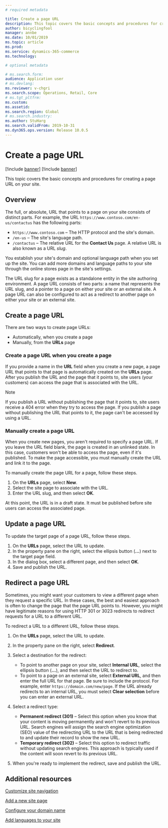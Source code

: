 ```yaml
---
# required metadata

title: Create a page URL
description: This topic covers the basic concepts and procedures for creating a page URL on your site.
author: bicyclingfool
manager: annbe
ms.date: 10/01/2019
ms.topic: article
ms.prod: 
ms.service: dynamics-365-commerce
ms.technology: 

# optional metadata

# ms.search.form: 
audience: Application user
# ms.devlang: 
ms.reviewer: v-chgri
ms.search.scope: Operations, Retail, Core
# ms.tgt_pltfrm: 
ms.custom: 
ms.assetid: 
ms.search.region: Global
# ms.search.industry: 
ms.author: StuHarg
ms.search.validFrom: 2019-10-31
ms.dyn365.ops.version: Release 10.0.5
---
```


# Create a page URL

[!include [banner](includes/preview-banner.md)]
[!include [banner](includes/banner.md)]

This topic covers the basic concepts and procedures for creating a page URL on your site.

## Overview

The full, or absolute, URL that points to a page on your site consists of distinct parts. For example, the URL `https://www.contoso.com/en-us/contactus` has the following parts:

- `https://www.contoso.com` – The HTTP protocol and the site's domain.
- `/en-us` – The site's language path.
- `/contactus` – The relative URL for the **Contact Us** page. A relative URL is also known as a URL *slug*.

You establish your site's domain and optional language path when you set up the site. You can add more domains and language paths to your site through the online stores page in the site's settings.

The URL slug for a page exists as a standalone entity in the site authoring environment. A page URL consists of two parts: a name that represents the URL slug, and a pointer to a page on either your site or an external site. A page URL can also be configured to act as a redirect to another page on either your site or an external site.

## Create a page URL

There are two ways to create page URLs:

- Automatically, when you create a page
- Manually, from the **URLs** page

### Create a page URL when you create a page

If you provide a name in the **URL** field when you create a new page, a page URL that points to that page is automatically created on the **URLs** page. After you publish the URL and the page that it points to, site users (your customers) can access the page that is associated with the URL.

> [!NOTE]
> If you publish a URL without publishing the page that it points to, site users receive a 404 error when they try to access the page. If you publish a page without publishing the URL that points to it, the page can't be accessed by using a URL.

### Manually create a page URL

When you create new pages, you aren't required to specify a page URL. If you leave the URL field blank, the page is created in an unlinked state. In this case, customers won't be able to access the page, even if it's published. To make the page accessible, you must manually create the URL and link it to the page.

To manually create the page URL for a page, follow these steps.

1. On the **URLs** page, select **New**.
1. Select the site page to associate with the URL.
1. Enter the URL slug, and then select **OK**.

At this point, the URL is in a draft state. It must be published before site users can access the associated page.

## Update a page URL

To update the target page of a page URL, follow these steps.

1. On the **URLs** page, select the URL to update.
1. In the property pane on the right, select the ellipsis button (**...**) next to the target page field.
1. In the dialog box, select a different page, and then select **OK**.
1. Save and publish the URL.

## Redirect a page URL

Sometimes, you might want your customers to view a different page when they request a specific URL. In these cases, the best and easiest approach is often to change the page that the page URL points to. However, you might have legitimate reasons for using HTTP 301 or 3023 redirects to redirect requests for a URL to a different URL.

To redirect a URL to a different URL, follow these steps.

1. On the **URLs** page, select the URL to update.
1. In the property pane on the right, select **Redirect**.
1. Select a destination for the redirect:

    - To point to another page on your site, select **Internal URL**, select the ellipsis button (**...**), and then select the URL to redirect to.
    - To point to a page on an external site, select **External URL**, and then enter the full URL for that page. Be sure to include the protocol. For example, enter `https://domain.com/new/page`. If the URL already redirects to an internal URL, you must select **Clear selection** before you can enter an external URL.

1. Select a redirect type:

    - **Permanent redirect (301)** – Select this option when you know that your content is moving permanently and won't revert to its previous URL. Search engines will assign the search engine optimization (SEO) value of the redirecting URL to the URL that is being redirected to and update their record to show the new URL. 
    - **Temporary redirect (302)** – Select this option to redirect traffic without updating search engines. This approach is typically used if the content will soon revert to its previous URL.

1. When you're ready to implement the redirect, save and publish the URL.

## Additional resources

[Customize site navigation](customize-site-navigation.md)

[Add a new site page](add-new-page.md)

[Configure your domain name](configure-your-domain-name.md)

[Add languages to your site](add-languages-to-site.md)
